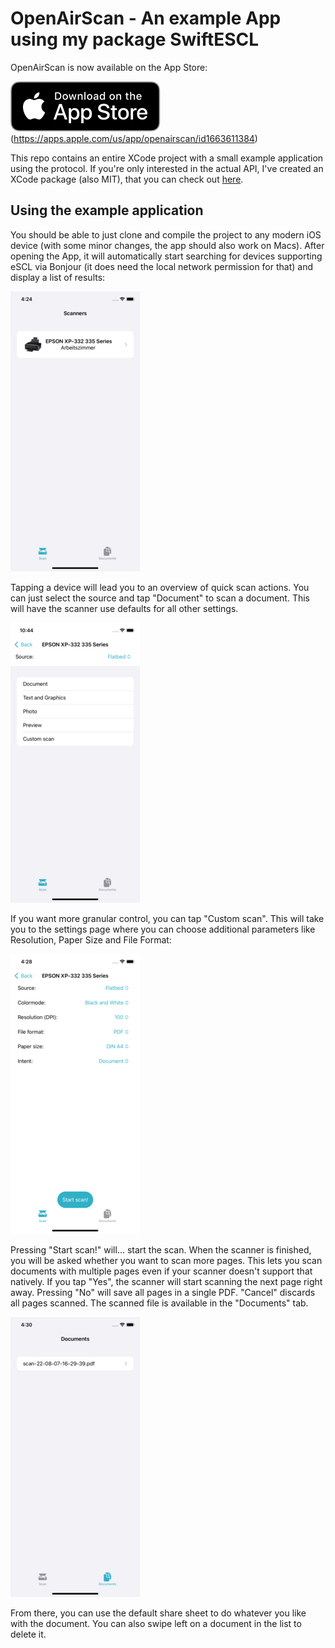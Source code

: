 #  OpenAirScan - An example App using my package SwiftESCL

OpenAirScan is now available on the App Store:

![App Store Logo](images/AppStoreBadge.svg)(https://apps.apple.com/us/app/openairscan/id1663611384)

This repo contains an entire XCode project with a small example application using the protocol. 
If you're only interested in the actual API, I've created an XCode package (also MIT), that you can check out [here](https://github.com/LeoKlaus/SwiftESCL).

## Using the example application

You should be able to just clone and compile the project to any modern iOS device (with some minor changes, the app should also work on Macs).
After opening the App, it will automatically start searching for devices supporting eSCL via Bonjour (it does need the local network permission for that) and display a list of results:

![View of the main screen](images/1.png)

Tapping a device will lead you to an overview of quick scan actions. You can just select the source and tap "Document" to scan a document. This will have the scanner use defaults for all other settings.

![View of the quick actions list](images/2.png)

If you want more granular control, you can tap "Custom scan". This will take you to the settings page where you can choose additional parameters like Resolution, Paper Size and File Format:

![View of the settings page for a device](images/3.png)

Pressing "Start scan!" will... start the scan. When the scanner is finished, you will be asked whether you want to scan more pages. This lets you scan documents with multiple pages even if your scanner doesn't support that natively. If you tap "Yes", the scanner will start scanning the next page right away. Pressing "No" will save all pages in a single PDF. "Cancel" discards all pages scanned. The scanned file is available in the "Documents" tab.

![View of the documents tab](images/4.png)

From there, you can use the default share sheet to do whatever you like with the document. You can also swipe left on a document in the list to delete it.
